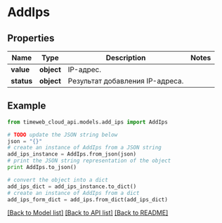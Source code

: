 # AddIps


## Properties
Name | Type | Description | Notes
------------ | ------------- | ------------- | -------------
**value** | **object** | IP-адрес. | 
**status** | **object** | Результат добавления IP-адреса. | 

## Example

```python
from timeweb_cloud_api.models.add_ips import AddIps

# TODO update the JSON string below
json = "{}"
# create an instance of AddIps from a JSON string
add_ips_instance = AddIps.from_json(json)
# print the JSON string representation of the object
print AddIps.to_json()

# convert the object into a dict
add_ips_dict = add_ips_instance.to_dict()
# create an instance of AddIps from a dict
add_ips_form_dict = add_ips.from_dict(add_ips_dict)
```
[[Back to Model list]](../README.md#documentation-for-models) [[Back to API list]](../README.md#documentation-for-api-endpoints) [[Back to README]](../README.md)


